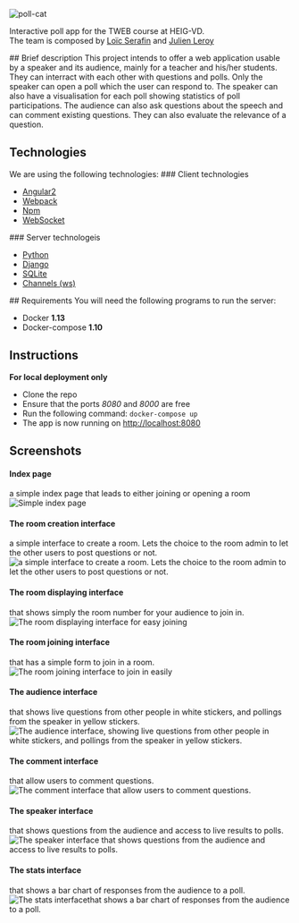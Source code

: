 ![poll-cat](doc/pollcat.png)

Interactive poll app for the TWEB course at HEIG-VD.<br>The team is composed by [Loïc Serafin](https://github.com/pikkle) and [Julien Leroy](https://github.com/limayankee)<br>

## Brief description
This project intends to offer a web application usable by a speaker and its audience, mainly for a teacher and his/her students.<br>
They can interract with each other with questions and polls. Only the speaker can open a poll which the user can respond to.
The speaker can also have a visualisation for each poll showing statistics of poll participations. The audience can also ask
questions about the speech and can comment existing questions. They can also evaluate the relevance of a question.

## Technologies
We are using the following technologies:
### Client technologies
- [Angular2](https://angular.io/)
- [Webpack](https://webpack.github.io/)
- [Npm](https://www.npmjs.com/)
- [WebSocket](https://developer.mozilla.org/fr/docs/WebSockets)

### Server technologeis
- [Python](https://www.python.org/)
- [Django](https://www.djangoproject.com/)
- [SQLite](https://sqlite.org/)
- [Channels (ws)](https://channels.readthedocs.io/en/stable/)

## Requirements
You will need the following programs to run the server:
- Docker **1.13**
- Docker-compose **1.10**

## Instructions
**For local deployment only**
- Clone the repo
- Ensure that the ports *8080* and *8000* are free
- Run the following command: `docker-compose up`
- The app is now running on [http://localhost:8080](http://localhost:8080)

## Screenshots

#### Index page
a simple index page that leads to either joining or opening a room
![Simple index page](doc/screenshots/screenshot1.png)

#### The room creation interface
a simple interface to create a room. Lets the choice to the room admin to let the other users to post questions or not.
![a simple interface to create a room. Lets the choice to the room admin to let the other users to post questions or not.](doc/screenshots/screenshot2.png)

#### The room displaying interface
that shows simply the room number for your audience to join in.
![The room displaying interface for easy joining](doc/screenshots/screenshot3.png)

#### The room joining interface
that has a simple form to join in a room.
![The room joining interface to join in easily](doc/screenshots/screenshot4.png)

#### The audience interface
that shows live questions from other people in white stickers, and pollings from the speaker in yellow stickers.
![The audience interface, showing live questions from other people in white stickers, and pollings from the speaker in yellow stickers.](doc/screenshots/screenshot5.png)

#### The comment interface
that allow users to comment questions.
![The comment interface that allow users to comment questions.](doc/screenshots/screenshot6.png)

#### The speaker interface
that shows questions from the audience and access to live results to polls.
![The speaker interface that shows questions from the audience and access to live results to polls.](doc/screenshots/screenshot7.png)

#### The stats interface
that shows a bar chart of responses from the audience to a poll.
![The stats interfacethat shows a bar chart of responses from the audience to a poll.](doc/screenshots/screenshot8.png)
